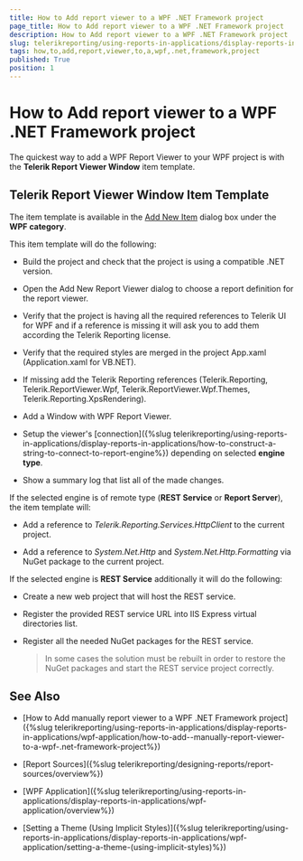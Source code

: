 ```yaml
---
title: How to Add report viewer to a WPF .NET Framework project
page_title: How to Add report viewer to a WPF .NET Framework project 
description: How to Add report viewer to a WPF .NET Framework project
slug: telerikreporting/using-reports-in-applications/display-reports-in-applications/wpf-application/how-to-add-report-viewer-to-a-wpf-.net-framework-project
tags: how,to,add,report,viewer,to,a,wpf,.net,framework,project
published: True
position: 1
---
```


# How to Add report viewer to a WPF .NET Framework project

The quickest way to add a WPF Report Viewer to your WPF project is with the __Telerik Report Viewer Window__ item template. 

## Telerik Report Viewer Window Item Template

The item template is available in the [Add New Item](https://msdn.microsoft.com/en-us/library/w0572c5b%28v=vs.100%29.aspx) dialog box under the __WPF category__. 

This item template will do the following: 

* Build the project and check that the project is using a compatible .NET version. 

* Open the Add New Report Viewer dialog to choose a report definition for the report viewer. 

* Verify that the project is having all the required references to Telerik UI for WPF and if a reference is missing it will ask you to add them according the Telerik Reporting license. 

* Verify that the required styles are merged in the project App.xaml (Application.xaml for VB.NET). 

* If missing add the Telerik Reporting references (Telerik.Reporting, Telerik.ReportViewer.Wpf, Telerik.ReportViewer.Wpf.Themes, Telerik.Reporting.XpsRendering). 

* Add a Window with WPF Report Viewer. 

* Setup the viewer's [connection]({%slug telerikreporting/using-reports-in-applications/display-reports-in-applications/how-to-construct-a-string-to-connect-to-report-engine%}) depending on selected __engine type__.             

* Show a summary log that list all of the made changes. 

If the selected engine is of remote type (__REST Service__ or __Report Server__), the item template will: 

* Add a reference to *Telerik.Reporting.Services.HttpClient* to the current project. 

* Add a reference to *System.Net.Http* and *System.Net.Http.Formatting* via NuGet package to the current project. 

If the selected engine is __REST Service__ additionally it will do the following: 

* Create a new web project that will host the REST service. 

* Register the provided REST service URL into IIS Express virtual directories list. 

* Register all the needed NuGet packages for the REST service. 

   >In some cases the solution must be rebuilt in order to restore the NuGet packages and start the REST service project correctly. 

## See Also

* [How to Add  manually report viewer to a WPF .NET Framework project]({%slug telerikreporting/using-reports-in-applications/display-reports-in-applications/wpf-application/how-to-add--manually-report-viewer-to-a-wpf-.net-framework-project%})

* [Report Sources]({%slug telerikreporting/designing-reports/report-sources/overview%})

* [WPF Application]({%slug telerikreporting/using-reports-in-applications/display-reports-in-applications/wpf-application/overview%})

* [Setting a Theme (Using Implicit Styles)]({%slug telerikreporting/using-reports-in-applications/display-reports-in-applications/wpf-application/setting-a-theme-(using-implicit-styles)%})
